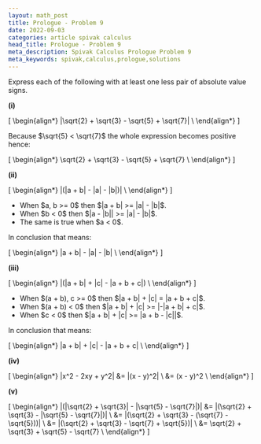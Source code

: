 ```yaml
---
layout: math_post
title: Prologue - Problem 9
date: 2022-09-03
categories: article spivak calculus
head_title: Prologue - Problem 9
meta_description: Spivak Calculus Prologue Problem 9
meta_keywords: spivak,calculus,prologue,solutions
---
```


Express each of the following with at least one less pair of absolute value signs.

<p>

  <strong>(i)</strong>

  \[
    \begin{align*}
      |\sqrt{2} + \sqrt{3} - \sqrt{5} + \sqrt{7}| \\
    \end{align*}
  \]

  Because $\sqrt{5} < \sqrt{7}$ the whole expression becomes positive hence:

  \[
    \begin{align*}
      \sqrt{2} + \sqrt{3} - \sqrt{5} + \sqrt{7} \\
    \end{align*}
  \]

</p>

<p>

  <strong>(ii)</strong>

  \[
    \begin{align*}
      |(|a + b| - |a| - |b|)| \\
    \end{align*}
  \]
</p>
<ul>
  <li>When $a, b >= 0$ then $|a + b| >= |a| - |b|$.</li>
  <li>When $b < 0$ then $|a - |b|| >= |a| - |b|$.</li>
  <li>The same is true when $a < 0$.</li>
</ul>
 <p> 
  In conclusion that means:

  \[
    \begin{align*}
      |a + b| - |a| - |b| \\
    \end{align*}
  \]

</p>

<p>

  <strong>(iii)</strong>

  \[
    \begin{align*}
      |(|a + b| + |c| - |a + b + c|) \\
    \end{align*}
  \]
</p>
<ul>
  <li>When $(a + b), c >= 0$ then $|a + b| + |c| = |a + b + c|$.</li>
  <li>When $(a + b) < 0$ then $|a + b| + |c| >= |-|a + b| + c|$.</li>
  <li>When $c < 0$ then $|a + b| + |c| >= |a + b - |c||$.</li>
</ul>
 <p> 
  In conclusion that means:

  \[
    \begin{align*}
      |a + b| + |c| - |a + b + c| \\
    \end{align*}
  \]

</p>

<p>

  <strong>(iv)</strong>

  \[
    \begin{align*}
      |x^2 - 2xy + y^2| &= |(x - y)^2| \\
      &= (x - y)^2 \\
    \end{align*}
  \]

</p>

<p>

  <strong>(v)</strong>

  \[
    \begin{align*}
      |(|\sqrt{2} + \sqrt{3}| - |\sqrt{5} - \sqrt{7}|)| &= |(\sqrt{2} + \sqrt{3} - |\sqrt{5} - \sqrt{7}|)| \\
      &= |(\sqrt{2} + \sqrt{3} - (\sqrt{7} - \sqrt{5}))| \\
      &= |(\sqrt{2} + \sqrt{3} - \sqrt{7} + \sqrt{5})| \\
      &= \sqrt{2} + \sqrt{3} + \sqrt{5} - \sqrt{7} \\
    \end{align*}
  \]

</p>